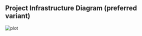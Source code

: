## Project Infrastructure Diagram (preferred variant)

![plot](https://live.staticflickr.com/65535/52035650721_52203006ea_o.jpg)
